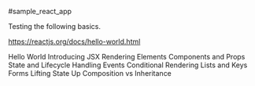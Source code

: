 #sample_react_app 

Testing the following basics.

https://reactjs.org/docs/hello-world.html

Hello World
Introducing JSX
Rendering Elements
Components and Props
State and Lifecycle
Handling Events
Conditional Rendering
Lists and Keys
Forms
Lifting State Up
Composition vs Inheritance

